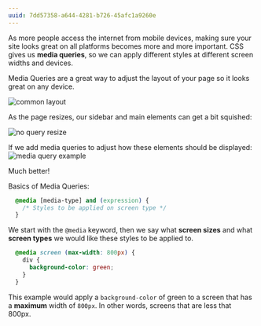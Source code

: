 ```yaml
---
uuid: 7dd57358-a644-4281-b726-45afc1a9260e
---
```



As more people access the internet from mobile devices, making sure your site
looks great on all platforms becomes more and more important. CSS gives us
**media queries**, so we can apply different styles at different screen widths and devices.

Media Queries are a great way to adjust the layout of your page so it looks great on any device.


![common layout](https://cl.ly/3Y451J0N0h1G/Image%202017-09-21%20at%205.50.56%20PM.png)

As the page resizes, our sidebar and main elements can get a bit squished:

![no query resize](https://cl.ly/0P0o3f331d1F/Screen%20Recording%202017-09-21%20at%2005.52%20PM.gif)


If we add media queries to adjust how these elements should be displayed:
![media query example](https://cl.ly/1o0U1g3A1b1i/Screen%20Recording%202017-09-21%20at%2005.49%20PM.gif)


Much better!


Basics of Media Queries:

```css
  @media [media-type] and (expression) {
    /* Styles to be applied on screen type */
  }
```

We start with the `@media` keyword, then we say what **screen sizes** and what **screen types** we would like these styles to be applied to.


```css
  @media screen (max-width: 800px) {
    div {
      background-color: green;
    }
  }
```

This example would apply a `background-color` of green to a screen that has a **maximum** width of `800px`. In other words, screens that are less that 800px.
